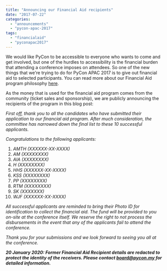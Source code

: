 ```yaml
---
title: "Announcing our Financial Aid recipients"
date: "2017-07-22"
categories: 
  - "announcements"
  - "pycon-apac-2017"
tags: 
  - "financialaid"
  - "pyconapac2017"
---
```


We would like PyCon to be accessible to everyone who wants to come and get involved, but one of the hurdles to accessibility is the financial burden that attending a conference imposes on attendees. So one of the new things that we're trying to do for PyCon APAC 2017 is to give out financial aid to selected participants. You can read more about our Financial Aid program philosophy [here](http://pycon.my/2017/03/27/financial-aid-for-pycon-apac-2017/).

As the money that is used for the financial aid program comes from the community (ticket sales and sponsorship), we are publicly announcing the recipients of the program in this blog post:

_First off, thank you to all the candidates who have submitted their application to our financial aid program. After much consideration, the committee has narrowed down the final list to these 10 successful applicants._

_Congratulations to the following applicants:_

1. _AMTH (XXXXXX-XX-XXXX)_
2. _AM (XXXXXXXX)_
3. _AIA (XXXXXXXX)_
4. _H (XXXXXXXX)_
5. _HHS (XXXXXX-XX-XXXX)_
6. _KSS (XXXXXXXX)_
7. _PP (XXXXXXXX)_
8. _RTM (XXXXXXXX)_
9. _SK (XXXXXXX)_
10. _WJF (XXXXXX-XX-XXXX)_

_All successful applicants are reminded to bring their Photo ID for identification to collect the financial aid. The fund will be provided to you on-site at the conference itself. We reserve the right to not process the disbursements in the event that any of the applicants fail to attend the conference._

_Thank you for your submissions and we look forward to seeing you all at the conference._

_**20 January 2020: Former Financial Aid Recipient details are redacted to protect the identity of the receivers. Please contact [board@pycon.my](mailto:board@pycon.my) for detailed information.**_
